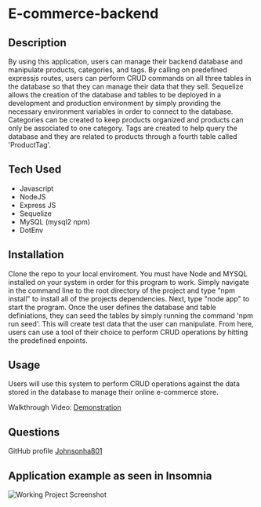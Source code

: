 # E-commerce-backend

## Description

By using this application, users can manage their backend database and manipulate products, categories, and tags. By calling on predefined expressjs routes, users can perform CRUD commands on all three tables in the database so that they can manage their data that they sell. Sequelize allows the creation of the database and tables to be deployed in a development and production environment by simply providing the necessary environment variables in order to connect to the database. Categories can be created to keep products organized and products can only be associated to one category. Tags are created to help query the database and they are related to products through a fourth table called 'ProductTag'. 

## Tech Used
  * Javascript
  * NodeJS
  * Express JS
  * Sequelize
  * MySQL (mysql2 npm)
  * DotEnv

## Installation

Clone the repo to your local enviroment. You must have Node and MYSQL installed on your system in order for this program to work. Simply navigate in the command line to the root directory of the project and type "npm install" to install all of the projects dependencies. Next, type "node app" to start the program. Once the user defines the database and table definiations, they can seed the tables by simply running the command 'npm run seed'. This will create test data that the user can manipulate. From here, users can use a tool of their choice to perform CRUD operations by hitting the predefined enpoints. 

## Usage

Users will use this system to perform CRUD operations against the data stored in the database to manage their online e-commerce store.

Walkthrough Video: [Demonstration](https://drive.google.com/file/d/1EDCxVHHF7AGaXlUm14KVkGP023kq8A1P/view?usp=sharing)

## Questions

GitHub profile [Johnsonha801](https://github.com/Johnsonha801)

## Application example as seen in Insomnia
![Working Project Screenshot](https://user-images.githubusercontent.com/84554237/138612530-85c36464-c979-48e2-a103-825de303ee30.png)
